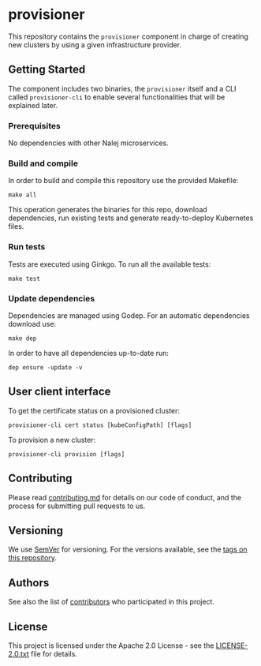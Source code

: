 # provisioner

This repository contains the `provisioner` component in charge of creating new clusters by using a given infrastructure provider.

## Getting Started

The component includes two binaries, the `provisioner` itself and a CLI called `provisioner-cli` to enable several functionalities that will be explained later. 

### Prerequisites

No dependencies with other Nalej microservices.

### Build and compile

In order to build and compile this repository use the provided Makefile:

```
make all
```

This operation generates the binaries for this repo, download dependencies,
run existing tests and generate ready-to-deploy Kubernetes files.

### Run tests

Tests are executed using Ginkgo. To run all the available tests:

```
make test
```

### Update dependencies

Dependencies are managed using Godep. For an automatic dependencies download use:

```
make dep
```

In order to have all dependencies up-to-date run:

```
dep ensure -update -v
```

## User client interface
To get the certificate status on a provisioned cluster:

```
provisioner-cli cert status [kubeConfigPath] [flags]
```

To provision a new cluster:
```
provisioner-cli provision [flags]
```

## Contributing

Please read [contributing.md](contributing.md) for details on our code of conduct, and the process for submitting pull requests to us.


## Versioning

We use [SemVer](http://semver.org/) for versioning. For the versions available, see the [tags on this repository](https://github.com/nalej/provisioner/tags). 

## Authors

See also the list of [contributors](https://github.com/nalej/provisioner/contributors) who participated in this project.

## License
This project is licensed under the Apache 2.0 License - see the [LICENSE-2.0.txt](LICENSE-2.0.txt) file for details.